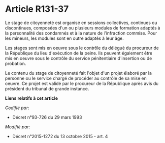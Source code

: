 # Article R131-37

Le stage de citoyenneté est organisé en sessions collectives, continues ou discontinues, composées d'un ou plusieurs modules
de formation adaptés à la personnalité des condamnés et à la nature de l'infraction commise. Pour les mineurs, les modules
sont en outre adaptés à leur âge.

Les stages sont mis en oeuvre sous le contrôle du délégué du procureur de la République du lieu d'exécution de la peine. Ils
peuvent également être mis en oeuvre sous le contrôle du service pénitentiaire d'insertion ou de probation.

Le contenu du stage de citoyenneté fait l'objet d'un projet élaboré par la personne ou le service chargé de procéder au
contrôle de sa mise en oeuvre. Ce projet est validé par le procureur de la République après avis du président du tribunal de
grande instance.

**Liens relatifs à cet article**

_Codifié par_:

  - Décret n°93-726 du 29 mars 1993

_Modifié par_:

  - Décret n°2015-1272 du 13 octobre 2015 - art. 4
